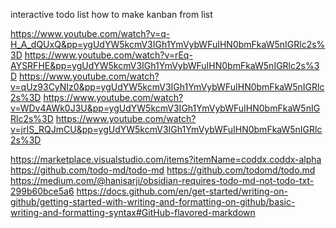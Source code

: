 interactive todo list
how to make kanban from list

https://www.youtube.com/watch?v=q-H_A_dQUxQ&pp=ygUdYW5kcmV3IGh1YmVybWFuIHN0bmFkaW5nIGRlc2s%3D
https://www.youtube.com/watch?v=rEq-AYSRFHE&pp=ygUdYW5kcmV3IGh1YmVybWFuIHN0bmFkaW5nIGRlc2s%3D
https://www.youtube.com/watch?v=qUz93CyNIz0&pp=ygUdYW5kcmV3IGh1YmVybWFuIHN0bmFkaW5nIGRlc2s%3D
https://www.youtube.com/watch?v=WDv4AWk0J3U&pp=ygUdYW5kcmV3IGh1YmVybWFuIHN0bmFkaW5nIGRlc2s%3D
https://www.youtube.com/watch?v=jrIS_RQJmCU&pp=ygUdYW5kcmV3IGh1YmVybWFuIHN0bmFkaW5nIGRlc2s%3D

https://marketplace.visualstudio.com/items?itemName=coddx.coddx-alpha
https://github.com/todo-md/todo-md
https://github.com/todomd/todo.md
https://medium.com/@hanisarji/obsidian-requires-todo-md-not-todo-txt-299b60bce5a6
https://docs.github.com/en/get-started/writing-on-github/getting-started-with-writing-and-formatting-on-github/basic-writing-and-formatting-syntax#GitHub-flavored-markdown
